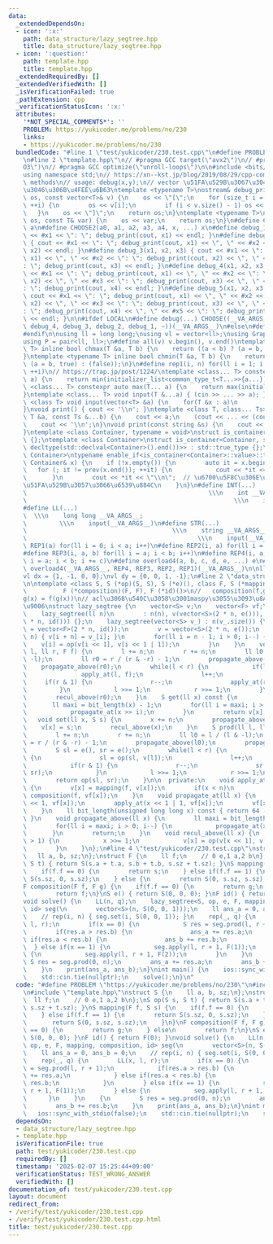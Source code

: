 ```yaml
---
data:
  _extendedDependsOn:
  - icon: ':x:'
    path: data_structure/lazy_segtree.hpp
    title: data_structure/lazy_segtree.hpp
  - icon: ':question:'
    path: template.hpp
    title: template.hpp
  _extendedRequiredBy: []
  _extendedVerifiedWith: []
  _isVerificationFailed: true
  _pathExtension: cpp
  _verificationStatusIcon: ':x:'
  attributes:
    '*NOT_SPECIAL_COMMENTS*': ''
    PROBLEM: https://yukicoder.me/problems/no/230
    links:
    - https://yukicoder.me/problems/no/230
  bundledCode: "#line 1 \"test/yukicoder/230.test.cpp\"\n#define PROBLEM \"https://yukicoder.me/problems/no/230\"\
    \n#line 2 \"template.hpp\"\n// #pragma GCC target(\"avx2\")\n// #pragma GCC optimize(\"\
    O3\")\n// #pragma GCC optimize(\"unroll-loops\")\n\n#include <bits/stdc++.h>\n\
    using namespace std;\n// https://xn--kst.jp/blog/2019/08/29/cpp-comp/\n// debug\
    \ methods\n// usage: debug(x,y);\n// vector \u51FA\u529B\u3067\u304D\u308B\u3088\
    \u3046\u306B\u4FEE\u6B63\ntemplate <typename T>\nostream& debug_print(ostream&\
    \ os, const vector<T>& v) {\n    os << \"[\";\n    for (size_t i = 0; i < v.size();\
    \ ++i) {\n        os << v[i];\n        if (i < v.size() - 1) os << \", \";\n \
    \   }\n    os << \"]\";\n    return os;\n}\ntemplate <typename T>\nostream& debug_print(ostream&\
    \ os, const T& var) {\n    os << var;\n    return os;\n}\n#define CHOOSE(a) CHOOSE2\
    \ a\n#define CHOOSE2(a0, a1, a2, a3, a4, x, ...) x\n#define debug_1(x1) { cout\
    \ << #x1 << \": \"; debug_print(cout, x1) << endl; }\n#define debug_2(x1, x2)\
    \ { cout << #x1 << \": \"; debug_print(cout, x1) << \", \" << #x2 << \": \"; debug_print(cout,\
    \ x2) << endl; }\n#define debug_3(x1, x2, x3) { cout << #x1 << \": \"; debug_print(cout,\
    \ x1) << \", \" << #x2 << \": \"; debug_print(cout, x2) << \", \" << #x3 << \"\
    : \"; debug_print(cout, x3) << endl; }\n#define debug_4(x1, x2, x3, x4) { cout\
    \ << #x1 << \": \"; debug_print(cout, x1) << \", \" << #x2 << \": \"; debug_print(cout,\
    \ x2) << \", \" << #x3 << \": \"; debug_print(cout, x3) << \", \" << #x4 << \"\
    : \"; debug_print(cout, x4) << endl; }\n#define debug_5(x1, x2, x3, x4, x5) {\
    \ cout << #x1 << \": \"; debug_print(cout, x1) << \", \" << #x2 << \": \"; debug_print(cout,\
    \ x2) << \", \" << #x3 << \": \"; debug_print(cout, x3) << \", \" << #x4 << \"\
    : \"; debug_print(cout, x4) << \", \" << #x5 << \": \"; debug_print(cout, x5)\
    \ << endl; }\n\n#ifdef LOCAL\n#define debug(...) CHOOSE((__VA_ARGS__, debug_5,\
    \ debug_4, debug_3, debug_2, debug_1, ~))(__VA_ARGS__)\n#else\n#define debug(...)\n\
    #endif\n\nusing ll = long long;\nusing vl = vector<ll>;\nusing Graph = vector<vector<ll>>;\n\
    using P = pair<ll, ll>;\n#define all(v) v.begin(), v.end()\ntemplate <typename\
    \ T> inline bool chmax(T &a, T b) {\n    return ((a < b) ? (a = b, true) : (false));\n\
    }\ntemplate <typename T> inline bool chmin(T &a, T b) {\n    return ((a > b) ?\
    \ (a = b, true) : (false));\n}\n#define rep1(i, n) for(ll i = 1; i <= ((ll)n);\
    \ ++i)\n// https://trap.jp/post/1224/\ntemplate <class... T> constexpr auto min(T...\
    \ a) {\n    return min(initializer_list<common_type_t<T...>>{a...});\n}\ntemplate\
    \ <class... T> constexpr auto max(T... a) {\n    return max(initializer_list<common_type_t<T...>>{a...});\n\
    }\ntemplate <class... T> void input(T &...a) { (cin >> ... >> a); }\ntemplate\
    \ <class T> void input(vector<T> &a) {\n    for(T &x : a)\n        cin >> x;\n\
    }\nvoid print() { cout << '\\n'; }\ntemplate <class T, class... Ts> void print(const\
    \ T &a, const Ts &...b) {\n    cout << a;\n    (cout << ... << (cout << ' ', b));\n\
    \    cout << '\\n';\n}\nvoid print(const string &s) {\n    cout << s << '\\n';\n\
    }\ntemplate <class Container, typename = void>\nstruct is_container : std::false_type\
    \ {};\ntemplate <class Container>\nstruct is_container<Container, std::void_t<decltype(std::declval<Container>().begin()),\
    \ decltype(std::declval<Container>().end())>> : std::true_type {};\ntemplate <class\
    \ Container>\ntypename enable_if<is_container<Container>::value>::type print(const\
    \ Container& x) {\n    if (!x.empty()) {\n        auto it = x.begin();\n     \
    \   for (; it != prev(x.end()); ++it) {\n            cout << *it << \" \";\n \
    \       }\n        cout << *it << \"\\n\";  // \u6700\u5F8C\u306E\u8981\u7D20\u3092\
    \u51FA\u529B\u3057\u3066\u6539\u884C\n    }\n}\n#define INT(...)             \
    \                                                  \\\n    int __VA_ARGS__;  \
    \                                                         \\\n    input(__VA_ARGS__)\n\
    #define LL(...)                                                              \
    \  \\\n    long long __VA_ARGS__;                                            \
    \         \\\n    input(__VA_ARGS__)\n#define STR(...)                       \
    \                                        \\\n    string __VA_ARGS__;         \
    \                                               \\\n    input(__VA_ARGS__)\n#define\
    \ REP1(a) for(ll i = 0; i < a; i++)\n#define REP2(i, a) for(ll i = 0; i < a; i++)\n\
    #define REP3(i, a, b) for(ll i = a; i < b; i++)\n#define REP4(i, a, b, c) for(ll\
    \ i = a; i < b; i += c)\n#define overload4(a, b, c, d, e, ...) e\n#define rep(...)\
    \ overload4(__VA_ARGS__, REP4, REP3, REP2, REP1)(__VA_ARGS__)\n\nll inf = 3e18;\n\
    vl dx = {1, -1, 0, 0};\nvl dy = {0, 0, 1, -1};\n#line 2 \"data_structure/lazy_segtree.hpp\"\
    \n\ntemplate <class S, S (*op)(S, S), S (*e)(), class F, S (*mapping)(F, S),\n\
    \          F (*composition)(F, F), F (*id)()>\n//   composition(f,g)(x) = f\u2218\
    g(x) = f(g(x))\n// acl\u3068\u540C\u3058\u3001maspy\u3055\u3093\u8A18\u4E8B\u3068\
    \u9006\nstruct lazy_segtree {\n    vector<S> v;\n    vector<F> vf;\n    ll n;\n\
    \    lazy_segtree(ll n)\n        : n(n), v(vector<S>(2 * n, e())), vf(vector<F>(2\
    \ * n, id())) {};\n    lazy_segtree(vector<S> v_) : n(v_.size()) {\n        vf\
    \ = vector<F>(2 * n, id());\n        v = vector<S>(2 * n, e());\n        rep(i,\
    \ n) { v[i + n] = v_[i]; }\n        for(ll i = n - 1; i > 0; i--) {\n        \
    \    v[i] = op(v[i << 1], v[i << 1 | 1]);\n        }\n    }\n    void apply(ll\
    \ l, ll r, F f) {\n        l += n;\n        r += n;\n        ll l0 = l / (l &\
    \ -l);\n        ll r0 = r / (r & -r) - 1;\n        propagate_above(l0);\n    \
    \    propagate_above(r0);\n        while(l < r) {\n            if(l & 1) {\n \
    \               apply_at(l, f);\n                l++;\n            }\n       \
    \     if(r & 1) {\n                r--;\n                apply_at(r, f);\n   \
    \         }\n            l >>= 1;\n            r >>= 1;\n        }\n        recul_above(l0);\n\
    \        recul_above(r0);\n    }\n    S get(ll x) const {\n        x += n;\n \
    \       ll maxi = bit_length(x) - 1;\n        for(ll i = maxi; i > 0; i--) {\n\
    \            propagate_at(x >> i);\n        }\n        return v[x];\n    }\n \
    \   void set(ll x, S s) {\n        x += n;\n        propagate_above(x);\n    \
    \    v[x] = s;\n        recul_above(x);\n    }\n    S prod(ll l, ll r) const {\n\
    \        l += n;\n        r += n;\n        ll l0 = l / (l & -l);\n        ll r0\
    \ = r / (r & -r) - 1;\n        propagate_above(l0);\n        propagate_above(r0);\n\
    \        S sl = e(), sr = e();\n        while(l < r) {\n            if(l & 1)\
    \ {\n                sl = op(sl, v[l]);\n                l++;\n            }\n\
    \            if(r & 1) {\n                r--;\n                sr = op(v[r],\
    \ sr);\n            }\n            l >>= 1;\n            r >>= 1;\n        }\n\
    \        return op(sl, sr);\n    }\n\n  private:\n    void apply_at(ll x, F f)\
    \ {\n        v[x] = mapping(f, v[x]);\n        if(x < n)\n            vf[x] =\
    \ composition(f, vf[x]);\n    }\n    void propagate_at(ll x) {\n        apply_at(x\
    \ << 1, vf[x]);\n        apply_at(x << 1 | 1, vf[x]);\n        vf[x] = id();\n\
    \    }\n    ll bit_length(unsigned long long x) const { return 64 - countl_zero(x);\
    \ }\n    void propagate_above(ll x) {\n        ll maxi = bit_length(x) - 1;\n\
    \        for(ll i = maxi; i > 0; i--) {\n            propagate_at(x >> i);\n \
    \       }\n        return;\n    }\n    void recul_above(ll x) {\n        while(x\
    \ > 1) {\n            x >>= 1;\n            v[x] = op(v[x << 1], v[x << 1 | 1]);\n\
    \        }\n    }\n};\n#line 4 \"test/yukicoder/230.test.cpp\"\nstruct S {\n \
    \   ll a, b, sz;\n};\nstruct F {\n    ll f;\n    // 0 e,1 a,2 b\n};\nS op(S s,\
    \ S t) { return S(s.a + t.a, s.b + t.b, s.sz + t.sz); }\nS mapping(F f, S s) {\n\
    \    if(f.f == 0) {\n        return s;\n    } else if(f.f == 1) {\n        return\
    \ S(s.sz, 0, s.sz);\n    } else {\n        return S(0, s.sz, s.sz);\n    }\n}\n\
    F composition(F f, F g) {\n    if(f.f == 0) {\n        return g;\n    } else\n\
    \        return f;\n}\nS e() { return S(0, 0, 0); }\nF id() { return F(0); }\n\
    void solve() {\n    LL(n, q);\n    lazy_segtree<S, op, e, F, mapping, composition,\
    \ id> seg(\n        vector<S>(n, S(0, 0, 1)));\n    ll ans_a = 0, ans_b = 0;\n\
    \    // rep(i, n) { seg.set(i, S(0, 0, 1)); }\n    rep(_, q) {\n        LL(x,\
    \ l, r);\n        if(x == 0) {\n            S res = seg.prod(l, r + 1);\n    \
    \        if(res.a > res.b) {\n                ans_a += res.a;\n            } else\
    \ if(res.a < res.b) {\n                ans_b += res.b;\n            }\n      \
    \  } else if(x == 1) {\n            seg.apply(l, r + 1, F(1));\n        } else\
    \ {\n            seg.apply(l, r + 1, F(2));\n        }\n    }\n    {\n       \
    \ S res = seg.prod(0, n);\n        ans_a += res.a;\n        ans_b += res.b;\n\
    \    }\n    print(ans_a, ans_b);\n}\nint main() {\n    ios::sync_with_stdio(false);\n\
    \    std::cin.tie(nullptr);\n    solve();\n}\n"
  code: "#define PROBLEM \"https://yukicoder.me/problems/no/230\"\n#include \"data_structure/lazy_segtree.hpp\"\
    \n#include \"template.hpp\"\nstruct S {\n    ll a, b, sz;\n};\nstruct F {\n  \
    \  ll f;\n    // 0 e,1 a,2 b\n};\nS op(S s, S t) { return S(s.a + t.a, s.b + t.b,\
    \ s.sz + t.sz); }\nS mapping(F f, S s) {\n    if(f.f == 0) {\n        return s;\n\
    \    } else if(f.f == 1) {\n        return S(s.sz, 0, s.sz);\n    } else {\n \
    \       return S(0, s.sz, s.sz);\n    }\n}\nF composition(F f, F g) {\n    if(f.f\
    \ == 0) {\n        return g;\n    } else\n        return f;\n}\nS e() { return\
    \ S(0, 0, 0); }\nF id() { return F(0); }\nvoid solve() {\n    LL(n, q);\n    lazy_segtree<S,\
    \ op, e, F, mapping, composition, id> seg(\n        vector<S>(n, S(0, 0, 1)));\n\
    \    ll ans_a = 0, ans_b = 0;\n    // rep(i, n) { seg.set(i, S(0, 0, 1)); }\n\
    \    rep(_, q) {\n        LL(x, l, r);\n        if(x == 0) {\n            S res\
    \ = seg.prod(l, r + 1);\n            if(res.a > res.b) {\n                ans_a\
    \ += res.a;\n            } else if(res.a < res.b) {\n                ans_b +=\
    \ res.b;\n            }\n        } else if(x == 1) {\n            seg.apply(l,\
    \ r + 1, F(1));\n        } else {\n            seg.apply(l, r + 1, F(2));\n  \
    \      }\n    }\n    {\n        S res = seg.prod(0, n);\n        ans_a += res.a;\n\
    \        ans_b += res.b;\n    }\n    print(ans_a, ans_b);\n}\nint main() {\n \
    \   ios::sync_with_stdio(false);\n    std::cin.tie(nullptr);\n    solve();\n}\n"
  dependsOn:
  - data_structure/lazy_segtree.hpp
  - template.hpp
  isVerificationFile: true
  path: test/yukicoder/230.test.cpp
  requiredBy: []
  timestamp: '2025-02-07 15:25:44+09:00'
  verificationStatus: TEST_WRONG_ANSWER
  verifiedWith: []
documentation_of: test/yukicoder/230.test.cpp
layout: document
redirect_from:
- /verify/test/yukicoder/230.test.cpp
- /verify/test/yukicoder/230.test.cpp.html
title: test/yukicoder/230.test.cpp
---
```

